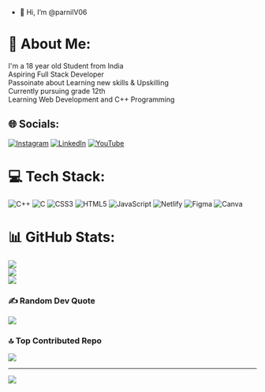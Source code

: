 - 👋 Hi, I’m @parnilV06
# 💫 About Me:
I'm a 18 year old Student from India <br>Aspiring Full Stack Developer <br>Passoinate about Learning new skills & Upskilling <br>Currently pursuing grade 12th <br>Learning Web Development and C++ Programming


## 🌐 Socials:
[![Instagram](https://img.shields.io/badge/Instagram-%23E4405F.svg?logo=Instagram&logoColor=white)](https://instagram.com/@phoenixcodeforge) [![LinkedIn](https://img.shields.io/badge/LinkedIn-%230077B5.svg?logo=linkedin&logoColor=white)](https://linkedin.com/in/https://www.linkedin.com/in/parnil-vyawahare-70a1b0287/) [![YouTube](https://img.shields.io/badge/YouTube-%23FF0000.svg?logo=YouTube&logoColor=white)](https://youtube.com/@@phoenixcodeforge) 

# 💻 Tech Stack:
![C++](https://img.shields.io/badge/c++-%2300599C.svg?style=for-the-badge&logo=c%2B%2B&logoColor=white) ![C](https://img.shields.io/badge/c-%2300599C.svg?style=for-the-badge&logo=c&logoColor=white) ![CSS3](https://img.shields.io/badge/css3-%231572B6.svg?style=for-the-badge&logo=css3&logoColor=white) ![HTML5](https://img.shields.io/badge/html5-%23E34F26.svg?style=for-the-badge&logo=html5&logoColor=white) ![JavaScript](https://img.shields.io/badge/javascript-%23323330.svg?style=for-the-badge&logo=javascript&logoColor=%23F7DF1E) ![Netlify](https://img.shields.io/badge/netlify-%23000000.svg?style=for-the-badge&logo=netlify&logoColor=#00C7B7) ![Figma](https://img.shields.io/badge/figma-%23F24E1E.svg?style=for-the-badge&logo=figma&logoColor=white) ![Canva](https://img.shields.io/badge/Canva-%2300C4CC.svg?style=for-the-badge&logo=Canva&logoColor=white)
# 📊 GitHub Stats:
![](https://github-readme-stats.vercel.app/api?username=parnilV06&theme=dark&hide_border=false&include_all_commits=false&count_private=true)<br/>
![](https://github-readme-streak-stats.herokuapp.com/?user=parnilV06&theme=dark&hide_border=false)<br/>
![](https://github-readme-stats.vercel.app/api/top-langs/?username=parnilV06&theme=dark&hide_border=false&include_all_commits=false&count_private=true&layout=compact)

### ✍️ Random Dev Quote
![](https://quotes-github-readme.vercel.app/api?type=horizontal&theme=radical)

### 🔝 Top Contributed Repo
![](https://github-contributor-stats.vercel.app/api?username=parnilV06&limit=5&theme=dark&combine_all_yearly_contributions=true)

---
[![](https://visitcount.itsvg.in/api?id=parnilV06&icon=0&color=6)](https://visitcount.itsvg.in)

<!-- Proudly created with GPRM ( https://gprm.itsvg.in ) -->
<!---
parnilV06/parnilV06 is a ✨ special ✨ repository because its `README.md` (this file) appears on your GitHub profile.
You can click the Preview link to take a look at your changes.
--->
